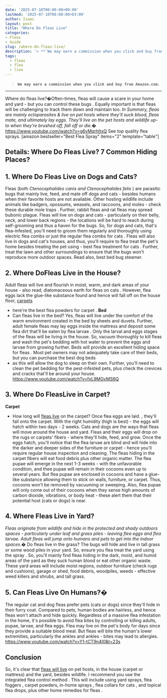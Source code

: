 ```yaml
---
date: '2025-07-10T00:00:00+00:00'
lastmod: '2025-07-10T00:00:00+03:00'
author: Isaac
layout: post
title: "Where Do Fleas Live"
categories:
- Fleas
- Guide
slug: /where-do-fleas-live/
description: '> **`We may earn a commission when you click and buy from Amazon.com`.**'
tags: 
  - fleas
  - flea
  - live
---
```

> **`We may earn a commission when you click and buy from Amazon.com`.**
>

---

Where do fleas live?�Often-times,
fleas
will cause a scare in your home and
yard - but you can control these bugs
. Equally important is that fleas will be challenging to track them down and maintain too.
*In Summary, fleas are mainly ectoparasites & live on pet hosts where they'll suck blood, fleas mate, and ultimately lay eggs. They'll live on the pet hosts and wildlife up-to when they're brushed off, fall off or die.�*
https://www.youtube.com/watch?v=g6vMqrhltxQ
See top quality flea sprays.
[amazon bestseller="Best Flea Spray" items="2" template="table"]
## Details: Where Do Fleas Live? 7 Common Hiding Places?
## 1. Where Do Fleas Live on Dogs and Cats?
Fleas (both
*Ctenocephalides canis and Ctenocephalides felis*
) are parasitic bugs that mainly live, feed, and mate off dogs and cats - besides humans when their favorite hosts are not available.
Other hosting wildlife include animals like badgers, opossums, weasels, and raccoons, and moles - check these
durable mole traps
. Further, rabbit fleas and rat fleas may spread bubonic plague.
Fleas will live
on dogs and cats - particularly on their belly, neck, and lower back regions - the locations will be hard to reach during self-grooming and thus a haven for the bugs.
So, for dogs and cats, that's flea-infested, you'll need to groom them regularly and thoroughly
using electric flea combs
or just the regular
flea combs for cats
.
Fleas will also live in dogs and cat's houses, and thus, you'll require to flea treat the pet's home besides treating the pet using -
best flea treatment for cats
.
Further, treat the lawn and other surroundings to ensure that the bugs won't reproduce more outdoor spaces. Read also,
best bed bug steamer.
## 2. Where DoFleas Live in the House?
Adult fleas will live and flourish in moist, warm, and dark areas of your house - also read,
diatomaceous earth for fleas on cats
.
However, flea eggs lack the glue-like substance found and hence will fall off on the house floor,
[carpets](https://pestpolicy.com/can-fleas-live-in-carpets/)
- here're the best
flea powders for carpet
.
**Bed**
- Can
fleas live
in the bed? Yes, fleas will live under the comfort of the warm environment created in the bed by sheets and duvets. Further, adult female fleas may lay eggs inside the mattress and deposit some
flea dirt
that'll be
eaten by flea larvae
.
Only the larval and
eggs stages of the fleas
will be living in the house. So,
vacuum thoroughly to kill fleas
and wash the pet's bedding with hot water to prevent the eggs and larvae from growing further.
Beds will provide an excellent
hiding space for fleas
. Most pet owners may not adequately take care of their beds, but you can
purchase the best dog beds
- as this will allow the dog to sleep on their own.
Further, you'll need to clean the pet bedding for the pest-infested pets, plus check the crevices and cracks that'll be around your house.
https://www.youtube.com/watch?v=fxL9MGvMS6Q
## 3. Where Do FleasLive in Carpet?
**Carpet**
- How long will
[fleas live](https://pestpolicy.com/can-fleas-live-on-clothes/)
on the carpet? Once
flea eggs are laid.
, they'll fall onto the carpet. With the right humidity (high is best) - the eggs will hatch within two days - 2 weeks.
Cats and
dogs are the ways that fleas
will move around the house and yard.
Fleas and their eggs will drop
on the rugs or carpets' fibers - where they'll hide, feed, and grow.
Once the eggs hatch, you'll notice that the flea larvae are blind and will hide into the darker and deeper sides of the furniture or carpet - hence you'll require regular house inspection and cleaning.
The fleas hiding in the carpet fibers will eat food debris plus other organic matter. The flea pupae will emerge in the next 1-3 weeks - with the unfavorable condition, and thee pupae will remain in their cocoons even up to several years.
But flea pupae are enclosed in cocoons and have a glue-like substance allowing them to stick on walls, furniture, or carpet. Thus, cocoons won't be removed by vacuuming or sweeping.
Also,
flea pupae will only come
out of their cocoons when they sense high amounts of carbon dioxide, vibrations, or body heat - these alert them that their potential host (cats or dogs) is near.
## 4. Where Fleas Live in Yard?
*Fleas originate from wildlife and hide in the protected and shady outdoors spaces - particularly under leaf and grass piles - leaving flea eggs and flea larvae. Adult fleas will jump onto humans and pets to get into the indoor spaces.�*
Do fleas live in the grass? The
bugs will hide and live
in tall grass or some wood piles in your yard. So, ensure you
flea treat the yard using the spray
.
So, you'll mainly find fleas hiding in the dark, moist, and humid areas of the yard as they suck human blood or eat other organic waste.
These yard areas will include moist regions, outdoor furniture (check rugs and cushions), garage or shed, food debris, woodpiles, weeds -
effective weed killers
and shrubs, and tall grass.
## **5. Can Fleas Live On Humans?�**
The regular
cat and dog fleas prefer pets
(cats or dogs) since they'll hide in their furry coat. Compared to pets,
human bodies are hairless, and hence fleas
won't attach and hide quickly.
Regardless of a massive flea infestation in the home, it's possible to avoid
flea bites
by controlling or killing adults, pupae, larvae, and flea eggs.
Flea may live on the pet's body for days since they provide a suitable blood meal. But
fleas will bite the human's
lower extremities, particularly the ankles and ankles - bites may lead to allergies.
https://www.youtube.com/watch?v=Y1-tCT9n4I0&t=23s
## Conclusion
So, it's clear that
[fleas will live](https://pestpolicy.com/can-fleas-live-in-human-hair/)
on pet hosts, in the house (carpet or mattress) and the yard, besides wildlife. I recommend you use the integrated flea
control method
.
This will include using yard sprays,
flea foggers
, carpet powders,
in-home sprays
,
flea collars for cats
, and topical flea drops, plus other
home remedies for fleas
.
